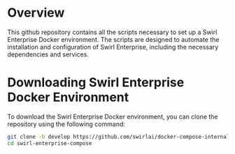 # Overview
This github repository contains all the scripts necessary to set up a Swirl Enterprise Docker environment. The scripts are designed to automate the installation and configuration of Swirl Enterprise, 
including the necessary dependencies and services.

# Downloading Swirl Enterprise Docker Environment
To download the Swirl Enterprise Docker environment, you can clone the repository using the following command:

```bash
git clone -b develop https://github.com/swirlai/docker-compose-internal swirl-enterprise-compose
cd swirl-enterprise-compose
```

